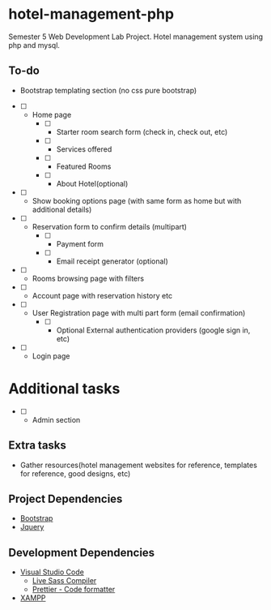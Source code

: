 # hotel-management-php

Semester 5 Web Development Lab Project. Hotel management system using php and mysql.

## To-do

- Bootstrap templating section (no css pure bootstrap)

* [ ] - Home page
    - [ ] - Starter room search form (check in, check out, etc)
    - [ ] - Services offered
    - [ ] - Featured Rooms
    - [ ] - About Hotel(optional)
* [ ] - Show booking options page (with same form as home but with additional details)
* [ ] - Reservation form to confirm details (multipart)
    - [ ] - Payment form
    - [ ] - Email receipt generator (optional)
* [ ] - Rooms browsing page with filters
* [ ] - Account page with reservation history etc
* [ ] - User Registration page with multi part form (email confirmation)
    - [ ] - Optional External authentication providers (google sign in, etc)
* [ ] - Login page

# Additional tasks

- [ ] - Admin section

## Extra tasks

- Gather resources(hotel management websites for reference, templates for reference, good designs, etc)

## Project Dependencies

- [Bootstrap](https://getbootstrap.com/)
- [Jquery](https://jquery.com/)

## Development Dependencies

- [Visual Studio Code](https://code.visualstudio.com/)
  - [Live Sass Compiler](https://marketplace.visualstudio.com/items?itemName=ritwickdey.live-sass)
  - [Prettier - Code formatter](https://marketplace.visualstudio.com/items?itemName=esbenp.prettier-vscode)
- [XAMPP](https://www.apachefriends.org/index.html)

